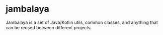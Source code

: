 # jambalaya
Jambalaya is a set of Java/Kotlin utils, common classes, and anything that can be reused between different projects.
